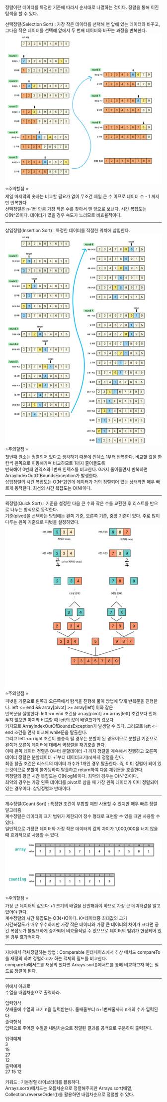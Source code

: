 정렬이란 데이터를 특정한 기준에 따라서 순서대로 나열하는 것이다. 정렬을 통해 이진 탐색을 할 수 있다.  

선택정렬(Selection Sort) : 가장 작은 데이터를 선택해 맨 앞에 있는 데이터와 바꾸고, 그다음 작은 데이터를 선택해 앞에서 두 번째 데이터와 바꾸는 과정을 반복한다.  
![img.png](img.png)  
⭐️주의할점 ⭐   
제일 마지막의 숫자는 비교할 필요가 없이 무조건 제일 큰 수 이므로 데이터 수 - 1 까지만 반복한다.  
선택정렬은 n-1번 만큼 가장 작은 수를 찾아서 맨 앞으로 보낸다. 시간 복잡도는 O(N^2)이다. 데이터가 많을 경우 속도가 느리므로 비효율적이다.  

------------------------------------------------------------------------------------------------------------------------

삽입정렬(Insertion Sort) : 특정한 데이터를 적절한 위치에 삽입한다.  
![img_1.png](img_1.png)  
⭐️주의할점 ⭐  
첫번째 원소는 정렬되어 있다고 생각하기 때문에 인덱스 1부터 반복한다. 비교할 값을 한 칸씩 왼쪽으로 이동해가며 비교하므로 1까지 줄어들도록  
반복해야 0번째 인덱스와 1번째 인덱스를 비교한다. 0까지 줄어들면서 반복하면 ArrayIndexOutOfBoundsException가 발생한다.  
삽입정렬의 시간 복잡도는 O(N^2)인데 데이터가 거의 정렬되어 있는 상태라면 매우 빠르게 동작한다. 최선의 시간 복잡도는 O(N)이다.  

------------------------------------------------------------------------------------------------------------------------

퀵정렬(Quick Sort) : 기준을 설정한 다음 큰 수와 작은 수를 교환한 후 리스트를 반으로 나누는 방식으로 동작한다.  
기준(pivot)을 선택하는 방법에는 왼쪽 기준, 오른쪽 기준, 중앙 기준이 있다. 주로 많이 다루는 왼쪽 기준으로 피벗을 설정하였다.  
![img_2.png](img_2.png)  
⭐️주의할점 ⭐  
피벗을 기준으로 왼쪽과 오른쪽에서 탐색을 진행해 풀이 방법에 맞게 반복문을 진행한다. left <= end && array[pivot] >= array[left] 이와 같은  
반복문을 실행한다. left <= end 조건을 array[pivot] >= array[left] 조건보다 먼저 두지 않으면 마지막 비교할 때 left의 값이 배열크기의 값보다  
커지므로 ArrayIndexOutOfBoundsException가 발생할 수 있다. 그러므로 left <= end 조건을 먼저 비교해 while문을 탈출한다.  
그리고 left <= right 조건이 불충족 될 경우는 분할이 된 경우이므로 분할된 기준으로 왼쪽과 오른쪽 데이터에 대해서 퀵정렬을 재귀호출 한다.  
이때 왼쪽 데이터 정렬은 0부터 분할데이터 -1 까지 정렬을 계속해서 진행하고 오른쪽 데이터 정렬은 분할데이터 +1부터 데이터크기(n)까지 정렬을 한다.  
최종 탈출 조건은 리스트의 데이터 개수가 1개인 경우 탈출한다. 즉, 이미 정렬이 되어 있는것이므로 분할이 불가능하여 탈출하고 return하여 다음 재귀문을 호출한다.  
퀵정렬의 평균 시간 복잡도는 O(NlogN)이다. 최악의 경우는 O(N^2)이다.  
최악의 경우는 가장 왼쪽 데이터를 pivot로 삼을 때 가장 왼쪽 데이터가 이미 정렬되어 있는 경우이다. 삽입정렬과 반대이다.

------------------------------------------------------------------------------------------------------------------------

계수정렬(Count Sort) : 특정한 조건이 부합할 때만 사용할 수 있지만 매우 빠른 정렬 알고리즘  
계수정렬은 데이터의 크기 범위가 제한되어 정수 형태로 표현할 수 있을 때만 사용할 수 있다.  
일반적으로 가장큰 데이터와 가장 작은 데이터의 값의 차이가 1,000,000을 너지 않을 때 효과적으로 사용할 수 있다.  
![img_3.png](img_3.png)  
⭐️주의할점 ⭐  
가장 큰 데이터의 값보다 +1 크기의 배열을 선언해줘야 하므로 가장 큰 데이터값을 알고 있어야 한다.  
계수정렬의 시간 복잡도는 O(N+K)이다. K=데이터중 최대값의 크기  
시간복잡도가 매우 우수하지만 가장 작은 데이터와 가장 큰 데이터의 차이가 크다면 공간 복잡도가 불필요하게 증가되어 비효율적일 수 있으므로 데이터의 범위가 한정되어 있을 경우 효과적이다.

------------------------------------------------------------------------------------------------------------------------

자바에서 객체정렬하는 방법 : Comparable 인터페이스에서 추상 메서드 compareTo를 재정의 하여 정렬하고자 하는 객체의 필드를 비교한다.  
compareTo메서드를 재정의 했다면 Arrays.sort()메서드를 통해 비교하고자 하는 필드로 정렬이 된다.

------------------------------------------------------------------------------------------------------------------------

위에서 아래로  
수열을 내림차순으로 출력하라.  

입력형식  
첫째줄에 수열의 크기 n을 입력받는다. 둘째줄부터 n+1번째줄까지 n개의 수가 입력된다.  
출력형식  
입력으로 주어진 수열을 내림차순으로 정렬된 결과를 공백으로 구분하여 출력한다.  

입력예제  
3  
15  
27  
12  
출력예제  
27 15 12  

키워드 : 기본정렬 라이브러리를 활용하다.  
Arrays.sort()메서드는 오름차순으로 정렬해주지만 Arrays.sort(배열, Collection.reverseOrder())를 활용하면 내림차순으로 정렬할 수 있다.  
